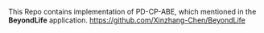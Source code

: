 This Repo contains implementation of PD-CP-ABE, which mentioned in the **BeyondLife** application.
https://github.com/Xinzhang-Chen/BeyondLife
